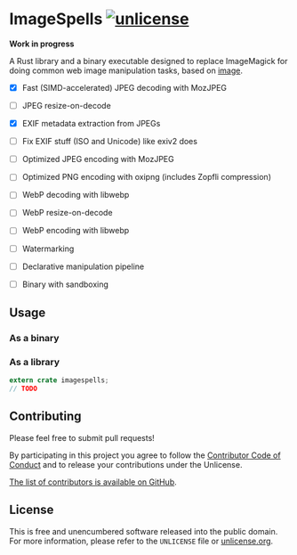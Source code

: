# ImageSpells  [![unlicense](https://img.shields.io/badge/un-license-green.svg?style=flat)](http://unlicense.org)

**Work in progress**

A Rust library and a binary executable designed to replace ImageMagick for doing common web image manipulation tasks, based on [image](https://github.com/PistonDevelopers/image).

- [x] Fast (SIMD-accelerated) JPEG decoding with MozJPEG
- [ ] JPEG resize-on-decode
- [x] EXIF metadata extraction from JPEGs
- [ ] Fix EXIF stuff (ISO and Unicode) like exiv2 does
- [ ] Optimized JPEG encoding with MozJPEG
- [ ] Optimized PNG encoding with oxipng (includes Zopfli compression)
- [ ] WebP decoding with libwebp
- [ ] WebP resize-on-decode
- [ ] WebP encoding with libwebp
- [ ] Watermarking
- [ ] Declarative manipulation pipeline
- [ ] Binary with sandboxing


## Usage

### As a binary

### As a library

```rust
extern crate imagespells;
// TODO
```

## Contributing

Please feel free to submit pull requests!

By participating in this project you agree to follow the [Contributor Code of Conduct](http://contributor-covenant.org/version/1/4/) and to release your contributions under the Unlicense.

[The list of contributors is available on GitHub](https://github.com/myfreeweb/secstr/graphs/contributors).

## License

This is free and unencumbered software released into the public domain.  
For more information, please refer to the `UNLICENSE` file or [unlicense.org](http://unlicense.org).

